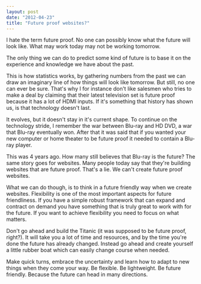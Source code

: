 ```yaml
---
layout: post
date: "2012-04-23"
title: "Future proof websites?"
---
```


I hate the term future proof. No one can possibly know what the future will look like. What may work today may not be working tomorrow.

The only thing we can do to predict some kind of future is to base it on the experience and knowledge we have about the past.

This is how statistics works, by gathering numbers from the past we can draw an imaginary line of how things will look like tomorrow. But still, no one can ever be sure. That's why I for instance don't like salesmen who tries to make a deal by claiming that their latest television set is future proof because it has a lot of HDMI inputs. If it's something that history has shown us, is that technology doesn't last.

It evolves, but it doesn't stay in it's current shape. To continue on the technology stride, I remember the war between Blu-ray and HD DVD, a war that Blu-ray eventually won. After that it was said that if you wanted your new computer or home theater to be future proof it needed to contain a Blu-ray player.

This was 4 years ago. How many still believes that Blu-ray is the future? The same story goes for websites. Many people today say that they're building websites that are future proof. That's a lie. We can't create future proof websites.

What we can do though, is to think in a future friendly way when we create websites. Flexibility is one of the most important aspects for future friendliness. If you have a simple robust framework that can expand and contract on demand you have something that is truly great to work with for the future. If you want to achieve flexibility you need to focus on what matters.

Don't go ahead and build the Titanic (it was supposed to be future proof, right?). It will take you a lot of time and resources, and by the time you're done the future has already changed. Instead go ahead and create yourself a little rubber boat which can easily change course when needed.

Make quick turns, embrace the uncertainty and learn how to adapt to new things when they come your way. Be flexible. Be lightweight. Be future friendly. Because the future can head in many directions.
